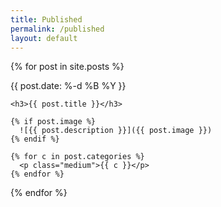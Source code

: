 ```yaml
---
title: Published
permalink: /published
layout: default
---
```


{% for post in site.posts %}
  <div class="creator-card">
    <p class="added right">{{ post.date: %-d %B %Y }}</p>
    
    <h3>{{ post.title }}</h3>
    
    {% if post.image %}
      ![{{ post.description }}]({{ post.image }})
    {% endif %}
    
    {% for c in post.categories %}
      <p class="medium">{{ c }}</p>
    {% endfor %}
  </div>
{% endfor %}
